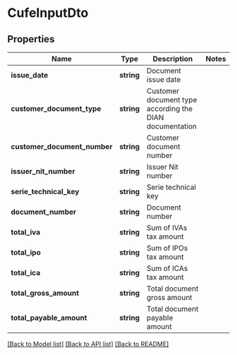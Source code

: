 # CufeInputDto

## Properties
Name | Type | Description | Notes
------------ | ------------- | ------------- | -------------
**issue_date** | **string** | Document issue date | 
**customer_document_type** | **string** | Customer document type according the DIAN documentation | 
**customer_document_number** | **string** | Customer document number | 
**issuer_nit_number** | **string** | Issuer Nit number | 
**serie_technical_key** | **string** | Serie technical key | 
**document_number** | **string** | Document number | 
**total_iva** | **string** | Sum of IVAs tax amount | 
**total_ipo** | **string** | Sum of IPOs tax amount | 
**total_ica** | **string** | Sum of ICAs tax amount | 
**total_gross_amount** | **string** | Total document gross amount | 
**total_payable_amount** | **string** | Total document payable amount | 

[[Back to Model list]](../README.md#documentation-for-models) [[Back to API list]](../README.md#documentation-for-api-endpoints) [[Back to README]](../README.md)


